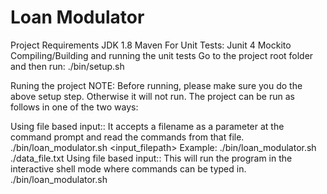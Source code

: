 # Loan Modulator

Project Requirements
JDK 1.8
Maven
For Unit Tests:
Junit 4
Mockito
Compiling/Building and running the unit tests
Go to the project root folder and then run: ./bin/setup.sh

Runing the project
NOTE: Before running, please make sure you do the above setup step. Otherwise it will not run. The project can be run as follows in one of the two ways:

Using file based input:: It accepts a filename as a parameter at the command prompt and read the commands from that file.
./bin/loan_modulator.sh <input_filepath>
Example: ./bin/loan_modulator.sh ./data_file.txt
Using file based input:: This will run the program in the interactive shell mode where commands can be typed in.
./bin/loan_modulator.sh
